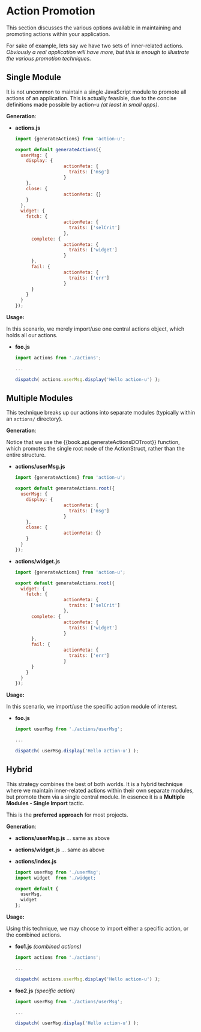 # Action Promotion

This section discusses the various options available in maintaining
and promoting actions within your application.

For sake of example, lets say we have two sets of inner-related
actions.  *Obviously a real application will have more, but this is
enough to illustrate the various promotion techniques.*





## Single Module

It is not uncommon to maintain a single JavaScript module to promote
all actions of an application.  This is actually feasible, due to the
concise definitions made possible by action-u *(at least in small
apps)*.

**Generation**:

- **actions.js**

  ```js
  import {generateActions} from 'action-u';

  export default generateActions({
    userMsg: {
      display: {
                    actionMeta: {
                      traits: ['msg']
                    }
      },
      close: {
                    actionMeta: {}
      }
    },
    widget: {
      fetch: {
                    actionMeta: {
                      traits: ['selCrit']
                    },
        complete: {
                    actionMeta: {
                      traits: ['widget']
                    }
        },
        fail: {
                    actionMeta: {
                      traits: ['err']
                    }
        }
      }
    }
  });
  ```

**Usage:**

In this scenario, we merely import/use one central actions object, which
holds all our actions.

- **foo.js**

  ```js
  import actions from './actions';

  ...

  dispatch( actions.userMsg.display('Hello action-u') );
  ```





## Multiple Modules

This technique breaks up our actions into separate modules (typically
within an `actions/` directory).

**Generation**:

Notice that we use the {{book.api.generateActionsDOTroot}} function,
which promotes the single root node of the ActionStruct, rather than
the entire structure.

- **actions/userMsg.js**

  ```js
  import {generateActions} from 'action-u';

  export default generateActions.root({
    userMsg: {
      display: {
                    actionMeta: {
                      traits: ['msg']
                    }
      },
      close: {
                    actionMeta: {}
      }
    }
  });
  ```

- **actions/widget.js**

  ```js
  import {generateActions} from 'action-u';

  export default generateActions.root({
    widget: {
      fetch: {
                    actionMeta: {
                      traits: ['selCrit']
                    },
        complete: {
                    actionMeta: {
                      traits: ['widget']
                    }
        },
        fail: {
                    actionMeta: {
                      traits: ['err']
                    }
        }
      }
    }
  });
  ```

**Usage:**

In this scenario, we import/use the specific action module of interest.

- **foo.js**

  ```js
  import userMsg from './actions/userMsg';

  ...

  dispatch( userMsg.display('Hello action-u') );
  ```





## Hybrid

This strategy combines the best of both worlds.  It is a hybrid
technique where we maintain inner-related actions within their own
separate modules, but promote them via a single central module.  In
essence it is a **Multiple Modules - Single Import** tactic.

This is the **preferred approach** for most projects.

**Generation**:

- **actions/userMsg.js** ... same as above
- **actions/widget.js** ... same as above
- **actions/index.js**

  ```js
  import userMsg from './userMsg';
  import widget  from './widget;

  export default {
    userMsg,
    widget
  };
  ```


**Usage:**

Using this technique, we may choose to import either a specific
action, or the combined actions.

- **foo1.js** *(combined actions)*

  ```js
  import actions from './actions';

  ...

  dispatch( actions.userMsg.display('Hello action-u') );
  ```

- **foo2.js** *(specific action)*

  ```js
  import userMsg from './actions/userMsg';

  ...

  dispatch( userMsg.display('Hello action-u') );
  ```
